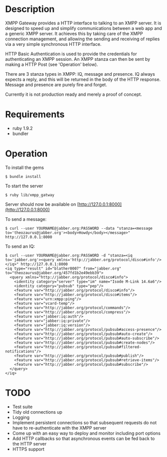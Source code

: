 Description
===========

XMPP Gateway provides a HTTP interface to talking to an XMPP server. It is designed to speed up and simplify communications between a web app and a generic XMPP server. It achieves this by taking care of the XMPP connection management, and allowing the sending and receiving of replies via a very simple synchronous HTTP interface.

HTTP Basic Authentication is used to provide the credentials for authenticating an XMPP session. An XMPP stanza can then be sent by making a HTTP Post (see 'Operation' below).

There are 3 stanza types in XMPP: IQ, message and presence. IQ always expects a reply, and this will be returned in the body of the HTTP response. Message and presence are purely fire and forget.

Currently it is not production ready and merely a proof of concept.

Requirements
============

- ruby 1.9.2
- bundler

Operation
=========

To install the gems

    $ bundle install

To start the server

    $ ruby lib/xmpp_gatway
   
Server should now be available on [http://127.0.0.1:8000](http://127.0.0.1:8000)

To send a message:

    $ curl --user YOURNAME@jabber.org:PASSWORD --data "stanza=<message to='theozaurus@jabber.org'><body>Howdy</body></message>" http://127.0.0.1:8000
    
To send an IQ:

    $ curl --user YOURNAME@jabber.org:PASSWORD -d "stanza=<iq to='jabber.org'><query xmlns='http://jabber.org/protocol/disco#info'/></iq>" http://127.0.0.1:8000
    <iq type="result" id="blather0007" from="jabber.org" to="theozaurus@jabber.org/457fd1b2e49ebb39">
      <query xmlns="http://jabber.org/protocol/disco#info">
        <identity category="server" type="im" name="Isode M-Link 14.6a6"/>
        <identity category="pubsub" type="pep"/>
        <feature var="http://jabber.org/protocol/disco#info"/>
        <feature var="http://jabber.org/protocol/disco#items"/>
        <feature var="urn:xmpp:ping"/>
        <feature var="vcard-temp"/>
        <feature var="http://jabber.org/protocol/commands"/>
        <feature var="http://jabber.org/protocol/compress"/>
        <feature var="jabber:iq:auth"/>
        <feature var="jabber:iq:private"/>
        <feature var="jabber:iq:version"/>
        <feature var="http://jabber.org/protocol/pubsub#access-presence"/>
        <feature var="http://jabber.org/protocol/pubsub#auto-create"/>
        <feature var="http://jabber.org/protocol/pubsub#auto-subscribe"/>
        <feature var="http://jabber.org/protocol/pubsub#create-nodes"/>
        <feature var="http://jabber.org/protocol/pubsub#filtered-notifications"/>
        <feature var="http://jabber.org/protocol/pubsub#publish"/>
        <feature var="http://jabber.org/protocol/pubsub#retrieve-items"/>
        <feature var="http://jabber.org/protocol/pubsub#subscribe"/>
      </query>
    </iq>


TODO
====

- Test suite
- Tidy old connections up
- Logging
- Implement persistent connections so that subsequent requests do not have to re-authenticate with the XMPP server
- Come up with an easy way to deploy and monitor including port options
- Add HTTP callbacks so that asynchronous events can be fed back to the HTTP server
- HTTPS support